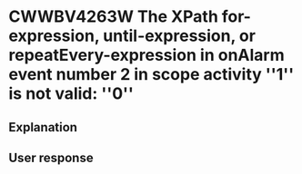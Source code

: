 # CWWBV4263W The XPath for-expression, until-expression, or repeatEvery-expression in onAlarm event number 2 in scope activity ''1'' is not valid: ''0''

## Explanation

## User response